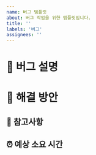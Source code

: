 ```yaml
---
name: 버그 템플릿
about: 버그 작업을 위한 템플릿입니다.
title: ''
labels: '버그'
assignees: ''
---
```


# 🔨 버그 설명

# 📑 해결 방안

## 🚧 참고사항

## ⏰ 예상 소요 시간

